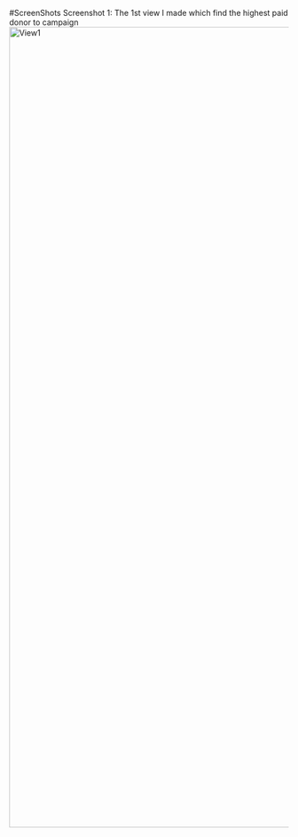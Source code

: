 #ScreenShots 
Screenshot 1: The 1st view I made which find the highest paid donor to campaign 
<img width="1440" alt="View1" src="https://github.com/user-attachments/assets/0eb1c7fb-f281-4ab1-8c4e-1b15a0edca2d" />
